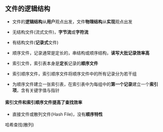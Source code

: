 ## 文件的逻辑结构

- 文件的**逻辑结构**从**用户**观点出发，文件**物理结构**从**实现**观点出发

- 无结构文件(流式文件)，**字节流**或**字符流**

- 有结构文件(**记录式**文件)

- 顺序文件，记录通常是定长的，串结构或顺序结构，**读写大批记录效率高**

- 索引文件，索引表本身是**定长**记录的**顺序文件**

- 索引顺序文件，索引顺序文件将顺序文件中的所有记录分为若干组

- 为顺序文件建立一张索引表，在索引表中为每组中的**第一个记录**建立一个**索引项**，含有关键字值与指针

#### 索引文件和索引顺序文件提高了查找效率

- 直接文件或散列文件(Hash File)，没有**顺序特性**

哈希查找(散列)



